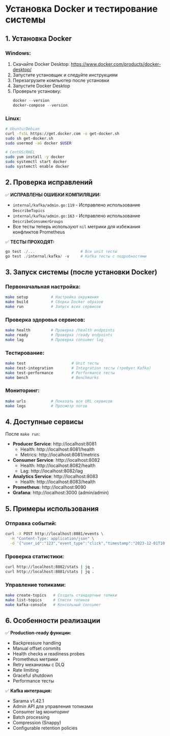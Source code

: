 # Установка Docker и тестирование системы

## 1. Установка Docker

### Windows:
1. Скачайте Docker Desktop: https://www.docker.com/products/docker-desktop/
2. Запустите установщик и следуйте инструкциям
3. Перезагрузите компьютер после установки
4. Запустите Docker Desktop
5. Проверьте установку:
   ```powershell
   docker --version
   docker-compose --version
   ```

### Linux:
```bash
# Ubuntu/Debian
curl -fsSL https://get.docker.com -o get-docker.sh
sudo sh get-docker.sh
sudo usermod -aG docker $USER

# CentOS/RHEL
sudo yum install -y docker
sudo systemctl start docker
sudo systemctl enable docker
```

## 2. Проверка исправлений

✅ **ИСПРАВЛЕНЫ ОШИБКИ КОМПИЛЯЦИИ:**
- `internal/kafka/admin.go:119` - Исправлено использование `DescribeTopics`
- `internal/kafka/admin.go:163` - Исправлено использование `DescribeConsumerGroups`
- Все тесты теперь используют `nil` метрики для избежания конфликтов Prometheus

✅ **ТЕСТЫ ПРОХОДЯТ:**
```powershell
go test ./...                    # Все unit тесты
go test ./internal/kafka/ -v     # Kafka тесты с подробностями
```

## 3. Запуск системы (после установки Docker)

### Первоначальная настройка:
```bash
make setup          # Настройка окружения
make build          # Сборка Docker образов
make run            # Запуск всех сервисов
```

### Проверка здоровья сервисов:
```bash
make health         # Проверка /health endpoints
make ready          # Проверка /ready endpoints
make lag            # Проверка consumer lag
```

### Тестирование:
```bash
make test                    # Unit тесты
make test-integration        # Integration тесты (требует Kafka)
make test-performance        # Performance тесты
make bench                   # Benchmarks
```

### Мониторинг:
```bash
make urls           # Показать все URL сервисов
make logs           # Просмотр логов
```

## 4. Доступные сервисы

После `make run`:
- **Producer Service**: http://localhost:8081
  - Health: http://localhost:8081/health
  - Metrics: http://localhost:8081/metrics
- **Consumer Service**: http://localhost:8082
  - Health: http://localhost:8082/health
  - Lag: http://localhost:8082/lag
- **Analytics Service**: http://localhost:8083
  - Health: http://localhost:8083/health
- **Prometheus**: http://localhost:9090
- **Grafana**: http://localhost:3000 (admin/admin)

## 5. Примеры использования

### Отправка событий:
```bash
curl -X POST http://localhost:8081/events \
  -H "Content-Type: application/json" \
  -d '{"user_id":"123","event_type":"click","timestamp":"2023-12-01T10:00:00Z"}'
```

### Проверка статистики:
```bash
curl http://localhost:8082/stats | jq .
curl http://localhost:8081/stats | jq .
```

### Управление топиками:
```bash
make create-topics   # Создать стандартные топики
make list-topics     # Список топиков
make kafka-console   # Консольный consumer
```

## 6. Особенности реализации

✅ **Production-ready функции:**
- Backpressure handling
- Manual offset commits
- Health checks и readiness probes
- Prometheus метрики
- Retry механизмы с DLQ
- Rate limiting
- Graceful shutdown
- Performance тесты

✅ **Kafka интеграция:**
- Sarama v1.42.1
- Admin API для управления топиками
- Consumer lag мониторинг
- Batch processing
- Compression (Snappy)
- Configurable retention policies 